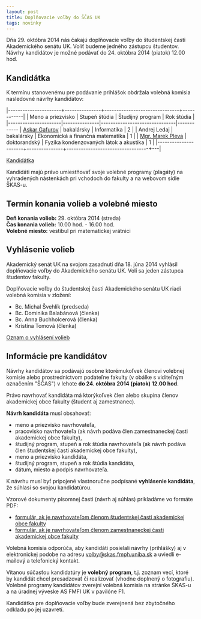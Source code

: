 ```yaml
---
layout: post
title: Doplňovacie voľby do ŠČAS UK 
tags: novinky
---
```


Dňa 29. októbra 2014 nás čakajú doplňovacie voľby do študentskej časti Akademického senátu UK. Voliť budeme jedného zástupcu študentov. Návrhy kandidátov je možné podávať do 24. októbra 2014 (piatok) 12.00 hod.

## Kandidátka

K termínu stanovenému pre podávanie prihlášok obdržala volebná komisia nasledovné návrhy kandidátov:

|----------------------+---------------+-------------------------------+------------|
|  Meno a priezvisko   | Stupeň štúdia | Študijný program              | Rok štúdia |
|----------------------|---------------|-------------------------------|------------
| [Askar Gafurov](https://docs.google.com/document/d/1ukXX9_SrBiLmnBqcosgemV48HkptNA5vKhEOUhYDDjk/edit?usp=sharing)        | bakalársky    | Informatika                            | 2 |
| Andrej Ledaj         | bakalársky    | Ekonomická a finančná matematika       | 1 |
| [Mgr. Marek Pleva](https://drive.google.com/file/d/0BzpLRs_UPeZ4TFBmeVlHdGMtU28/view?usp=sharing)     | doktorandský  | Fyzika kondenzovaných látok a akustika | 1 |
|----------------------+---------------+----------------------------------+---|

[Kandidátka](https://drive.google.com/file/d/0BzpLRs_UPeZ4V0dRRndRRC15eDQ/view?usp=sharing)

Kandidáti majú právo umiestňovať svoje volebné programy (plagáty) na vyhradených nástenkách pri vchodoch do fakulty a na webovom sídle ŠKAS-u.

## Termín konania volieb a volebné miesto

**Deň konania volieb:** 29. októbra 2014 (streda)<br />
**Čas konania volieb:** 10.00 hod. - 16.00 hod.<br />
**Volebné miesto:** vestibul pri matematickej vrátnici<br />


## Vyhlásenie volieb

Akademický senát UK na svojom zasadnutí dňa 18. júna 2014 vyhlásil doplňovacie voľby do Akademického senátu UK. Volí sa jeden zástupca študentov fakulty.  

Doplňovacie voľby do študentskej časti Akademického senátu UK riadi volebná komisia v zložení:

* Bc. Michal Švehlík (predseda)
* Bc. Dominika Balabánová (členka)
* Bc. Anna Buchholcerová (členka)
* Kristína Tomová (členka)

[Oznam o vyhlásení volieb](https://drive.google.com/file/d/0BzpLRs_UPeZ4Zy1SbDNYMlhMYkE/view?usp=sharing)


## Informácie pre kandidátov

Návrhy kandidátov sa podávajú osobne ktorémukoľvek členovi volebnej komisie alebo prostredníctvom podateľne fakulty (v obálke s viditeľným označením "ŠČAS") v lehote **do 24. októbra 2014 (piatok) 12.00 hod**.

Právo navrhovať kandidáta má ktorýkoľvek člen alebo skupina členov akademickej obce fakulty (študent aj zamestnanec). 

**Návrh kandidáta** musí obsahovať:

* meno a priezvisko navrhovateľa,
* pracovisko navrhovateľa (ak návrh podáva člen zamestnaneckej časti akademickej obce fakulty),
* študijný program, stupeň a rok štúdia navrhovateľa (ak návrh podáva člen študentskej časti akademickej obce fakulty),
* meno a priezvisko kandidáta,
* študijný program, stupeň a rok štúdia kandidáta,
* dátum, miesto a podpis navrhovateľa.

K návrhu musí byť pripojené vlastnoručne podpísané **vyhlásenie kandidáta**, že súhlasí so svojou kandidatúrou.

Vzorové dokumenty písomnej časti (návrh aj súhlas) prikladáme vo formáte PDF:

* [formulár, ak je navrhovateľom členom študentskej časti akademickej obce fakulty](https://drive.google.com/file/d/0BzpLRs_UPeZ4aEM5bHJDOVE3ekE/view?usp=sharing)
* [formulár, ak je navrhovateľom členom zamestnaneckej časti akademickej obce fakulty](https://drive.google.com/file/d/0BzpLRs_UPeZ4YzZNRUh3VDRja1E/view?usp=sharing)

Volebná komisia odporúča, aby kandidáti posielali návrhy (prihlášky) aj v elektronickej podobe na adresu [volby@skas.fmph.uniba.sk](mailto:volby@skas.fmph.uniba.sk) a uviedli e-mailový a telefonický kontakt.

Vítanou súčasťou kandidatúry je **volebný program**, t.j. zoznam vecí, ktoré by kandidát chcel presadzovať či realizovať (vhodne doplnený o fotografiu). Volebné programy kandidátov zverejní volebná komisia na stránke ŠKAS-u a na úradnej výveske AS FMFI UK v pavilóne F1.

Kandidátka pre doplňovacie voľby bude zverejnená bez zbytočného odkladu po jej uzavretí. 

